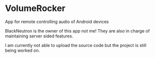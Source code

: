 # VolumeRocker
App for remote controlling audio of Android devices

BlackNeutron is the owner of this app not me!
They are also in charge of maintaining server sided features.


I am currently not able to upload the source code but the project is still being worked on.
